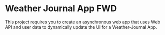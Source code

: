 # Weather Journal App FWD

This project requires you to create an asynchronous web app that uses Web API and user data to dynamically update the UI for a Weather-Journal App.
